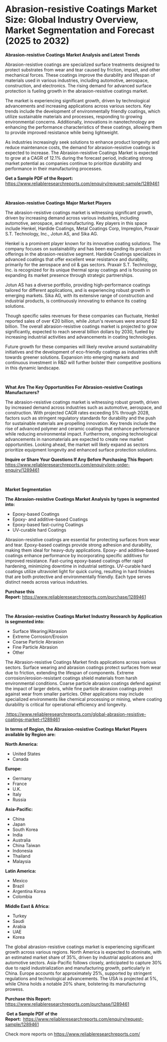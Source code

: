 <p><h1>Abrasion-resistive Coatings Market Size: Global Industry Overview, Market Segmentation and Forecast (2025 to 2032)</h1></p><p><strong>Abrasion-resistive Coatings Market Analysis and Latest Trends</strong></p>
<p><p>Abrasion-resistive coatings are specialized surface treatments designed to protect substrates from wear and tear caused by friction, impact, and other mechanical forces. These coatings improve the durability and lifespan of materials used in various industries, including automotive, aerospace, construction, and electronics. The rising demand for advanced surface protection is fueling growth in the abrasion-resistive coatings market.</p><p>The market is experiencing significant growth, driven by technological advancements and increasing applications across various sectors. Key trends include the development of environmentally friendly coatings, which utilize sustainable materials and processes, responding to growing environmental concerns. Additionally, innovations in nanotechnology are enhancing the performance characteristics of these coatings, allowing them to provide improved resistance while being lightweight. </p><p>As industries increasingly seek solutions to enhance product longevity and reduce maintenance costs, the demand for abrasion-resistive coatings is expected to increase. The Abrasion-resistive Coatings Market is expected to grow at a CAGR of 12.1% during the forecast period, indicating strong market potential as companies continue to prioritize durability and performance in their manufacturing processes.</p></p>
<p><strong>Get a Sample PDF of the Report:&nbsp;</strong> <a href="https://www.reliableresearchreports.com/enquiry/request-sample/1289461?utm_campaign=2279&utm_medium=2&utm_source=Github&utm_content=ia&utm_term=29032025&utm_id=abrasion-resistive-coatings">https://www.reliableresearchreports.com/enquiry/request-sample/1289461</a></p>
<p>&nbsp;</p>
<p><strong>Abrasion-resistive Coatings Major Market Players</strong></p>
<p><p>The abrasion-resistive coatings market is witnessing significant growth, driven by increasing demand across various industries, including automotive, aerospace, and manufacturing. Key players in this space include Henkel, Hardide Coatings, Metal Coatings Corp, Impreglon, Praxair S.T. Technology, Inc., Jotun AS, and Sika AG. </p><p>Henkel is a prominent player known for its innovative coating solutions. The company focuses on sustainability and has been expanding its product offerings in the abrasion-resistive segment. Hardide Coatings specializes in advanced coatings that offer excellent wear resistance and durability, primarily for the aerospace and oil & gas sectors. Praxair S.T. Technology, Inc. is recognized for its unique thermal spray coatings and is focusing on expanding its market presence through strategic partnerships.</p><p>Jotun AS has a diverse portfolio, providing high-performance coatings tailored for different applications, and is experiencing robust growth in emerging markets. Sika AG, with its extensive range of construction and industrial products, is continuously innovating to enhance its coating solutions.</p><p>Though specific sales revenues for these companies can fluctuate, Henkel reported sales of over €20 billion, while Jotun's revenues were around $2 billion. The overall abrasion-resistive coatings market is projected to grow significantly, expected to reach several billion dollars by 2030, fueled by increasing industrial activities and advancements in coating technologies.</p><p>Future growth for these companies will likely revolve around sustainability initiatives and the development of eco-friendly coatings as industries shift towards greener solutions. Expansion into emerging markets and continuous investment in R&D will further bolster their competitive positions in this dynamic landscape.</p></p>
<p>&nbsp;</p>
<p><strong>What Are The Key Opportunities For Abrasion-resistive Coatings Manufacturers?</strong></p>
<p><p>The abrasion-resistive coatings market is witnessing robust growth, driven by increased demand across industries such as automotive, aerospace, and construction. With projected CAGR rates exceeding 5% through 2028, factors such as stringent regulatory standards for durability and the push for sustainable materials are propelling innovation. Key trends include the rise of advanced polymer and ceramic coatings that enhance performance while reducing environmental impact. Furthermore, ongoing technological advancements in nanomaterials are expected to create new market opportunities. Looking ahead, the market will likely expand as sectors prioritize equipment longevity and enhanced surface protection solutions.</p></p>
<p><strong>Inquire or Share Your Questions If Any Before Purchasing This Report:</strong> <a href="https://www.reliableresearchreports.com/enquiry/pre-order-enquiry/1289461?utm_campaign=2279&utm_medium=2&utm_source=Github&utm_content=ia&utm_term=29032025&utm_id=abrasion-resistive-coatings">https://www.reliableresearchreports.com/enquiry/pre-order-enquiry/1289461</a></p>
<p>&nbsp;</p>
<p><strong>Market Segmentation</strong></p>
<p><strong>The Abrasion-resistive Coatings Market Analysis by types is segmented into:</strong></p>
<p><ul><li>Epoxy-based Coatings</li><li>Epoxy- and additive-based Coatings</li><li>Epoxy-based fast-curing Coatings</li><li>UV-curable hard Coatings</li></ul></p>
<p><p>Abrasion-resistive coatings are essential for protecting surfaces from wear and tear. Epoxy-based coatings provide strong adhesion and durability, making them ideal for heavy-duty applications. Epoxy- and additive-based coatings enhance performance by incorporating specific additives for improved resistance. Fast-curing epoxy-based coatings offer rapid hardening, minimizing downtime in industrial settings. UV-curable hard coatings utilize ultraviolet light for quick curing, resulting in hard finishes that are both protective and environmentally friendly. Each type serves distinct needs across various industries.</p></p>
<p><strong>Purchase this Report:&nbsp;</strong><a href="https://www.reliableresearchreports.com/purchase/1289461?utm_campaign=2279&utm_medium=2&utm_source=Github&utm_content=ia&utm_term=29032025&utm_id=abrasion-resistive-coatings">https://www.reliableresearchreports.com/purchase/1289461</a></p>
<p>&nbsp;</p>
<p><strong>The Abrasion-resistive Coatings Market Industry Research by Application is segmented into:</strong></p>
<p><ul><li>Surface Wearing/Abrasion</li><li>Extreme Corrosion/Erosion</li><li>Coarse Particle Abrasion</li><li>Fine Particle Abrasion</li><li>Other</li></ul></p>
<p><p>The Abrasion-resistive Coatings Market finds applications across various sectors. Surface wearing and abrasion coatings protect surfaces from wear due to friction, extending the lifespan of components. Extreme corrosion/erosion-resistant coatings shield materials from harsh environmental conditions. Coarse particle abrasion coatings defend against the impact of larger debris, while fine particle abrasion coatings protect against wear from smaller particles. Other applications may include specialized environments like chemical processing or mining, where coating durability is critical for operational efficiency and longevity.</p></p>
<p><a href="https://www.reliableresearchreports.com/global-abrasion-resistive-coatings-market-r1289461?utm_campaign=2279&utm_medium=2&utm_source=Github&utm_content=ia&utm_term=29032025&utm_id=abrasion-resistive-coatings">&nbsp;https://www.reliableresearchreports.com/global-abrasion-resistive-coatings-market-r1289461</a></p>
<p><strong>In terms of Region, the Abrasion-resistive Coatings Market Players available by Region are:</strong></p>
<p>
    <p> <strong> North America: </strong>
        <ul>
            <li>United States</li>
            <li>Canada</li>
        </ul>
        </p> 
    <p> <strong> Europe: </strong>
        <ul>
            <li>Germany</li>
            <li>France</li>
            <li>U.K.</li>
            <li>Italy</li>
            <li>Russia</li>
        </ul>
        </p> 
    <p> <strong> Asia-Pacific: </strong>
        <ul>
            <li>China</li>
            <li>Japan</li>
            <li>South Korea</li>
            <li>India</li>
            <li>Australia</li>
            <li>China Taiwan</li>
            <li>Indonesia</li>
            <li>Thailand</li>
            <li>Malaysia</li>
        </ul>
        </p> 
    <p> <strong> Latin America: </strong>
        <ul>
            <li>Mexico</li>
            <li>Brazil</li>
            <li>Argentina Korea</li>
            <li>Colombia</li>
        </ul>
        </p> 
    <p> <strong> Middle East & Africa: </strong>
        <ul>
            <li>Turkey</li>
            <li>Saudi</li>
            <li>Arabia</li>
            <li>UAE</li>
            <li>Korea</li>
        </ul>
    </p>
    </p>
<p><p>The global abrasion-resistive coatings market is experiencing significant growth across various regions. North America is expected to dominate, with an estimated market share of 35%, driven by industrial applications and automotive sectors. Asia-Pacific follows closely, anticipated to capture 30% due to rapid industrialization and manufacturing growth, particularly in China. Europe accounts for approximately 25%, supported by stringent regulations and technological advancements. The USA is projected at 5%, while China holds a notable 20% share, bolstering its manufacturing prowess.</p></p>
<p><strong>Purchase this Report: </strong><a href="https://www.reliableresearchreports.com/purchase/1289461?utm_campaign=2279&utm_medium=2&utm_source=Github&utm_content=ia&utm_term=29032025&utm_id=abrasion-resistive-coatings">https://www.reliableresearchreports.com/purchase/1289461</a></p>
<p>&nbsp;<strong>Get a Sample PDF of the Report:&nbsp;&nbsp;</strong><a href="https://www.reliableresearchreports.com/enquiry/request-sample/1289461?utm_campaign=2279&utm_medium=2&utm_source=Github&utm_content=ia&utm_term=29032025&utm_id=abrasion-resistive-coatings">https://www.reliableresearchreports.com/enquiry/request-sample/1289461</a></p>
<p><strong></strong></p>
<p>Check more reports on <a href="https://www.reliableresearchreports.com/?utm_campaign=2279&utm_medium=2&utm_source=Github&utm_content=ia&utm_term=29032025&utm_id=abrasion-resistive-coatings">https://www.reliableresearchreports.com/</a></p>